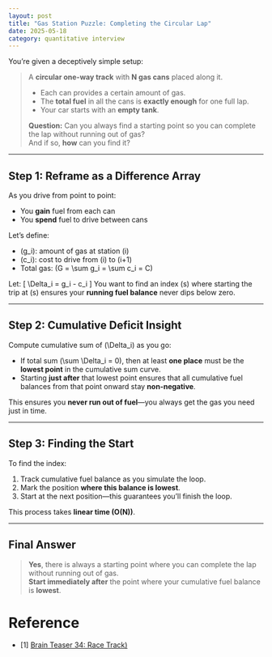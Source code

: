```yaml
---
layout: post
title: "Gas Station Puzzle: Completing the Circular Lap"
date: 2025-05-18
category: quantitative interview
---
```


You’re given a deceptively simple setup:

> A **circular one-way track** with **N gas cans** placed along it.  
> - Each can provides a certain amount of gas.
> - The **total fuel** in all the cans is **exactly enough** for one full lap.
> - Your car starts with an **empty tank**.
>
> **Question:** Can you always find a starting point so you can complete the lap without running out of gas?  
> And if so, **how** can you find it?

---

## Step 1: Reframe as a Difference Array

As you drive from point to point:

- You **gain** fuel from each can
- You **spend** fuel to drive between cans

Let’s define:

- \(g_i\): amount of gas at station \(i\)
- \(c_i\): cost to drive from \(i\) to \(i+1\)
- Total gas: \(G = \sum g_i = \sum c_i = C\)

Let:
\[
\Delta_i = g_i - c_i
\]
You want to find an index \(s\) where starting the trip at \(s\) ensures your **running fuel balance** never dips below zero.

---

## Step 2: Cumulative Deficit Insight

Compute cumulative sum of \(\Delta_i\) as you go:

- If total sum \(\sum \Delta_i = 0\), then at least **one place** must be the **lowest point** in the cumulative sum curve.
- Starting **just after** that lowest point ensures that all cumulative fuel balances from that point onward stay **non-negative**.

This ensures you **never run out of fuel**—you always get the gas you need just in time.

---

## Step 3: Finding the Start

To find the index:

1. Track cumulative fuel balance as you simulate the loop.
2. Mark the position **where this balance is lowest**.
3. Start at the next position—this guarantees you’ll finish the loop.

This process takes **linear time \(O(N)\)**.

---

## Final Answer

> **Yes**, there is always a starting point where you can complete the lap without running out of gas.  
> **Start immediately after** the point where your cumulative fuel balance is **lowest**.

# Reference

* [1] [Brain Teaser 34: Race Track)](https://medium.com/@shelvia1039/brain-teaser-34-race-track-049fa28fbac4)
